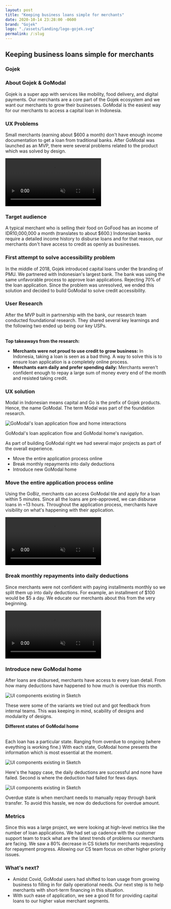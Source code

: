 ```yaml
---
layout: post
title: "Keeping business loans simple for merchants"
date: 2020-10-14 23:28:00 -0600
brand: "Gojek"
logo: "./assets/landing/logo-gojek.svg"
permalink: /:slug
---
```



<section id="hero">
  <div class="container">
    <h2>Keeping business loans simple for merchants</h2>
    <h3>Gojek</h3>
  </div>
</section>
<section id="content">
  <div id="introduction" class="process-step grid-of-two small-container">
    <div>
      <h3>About Gojek & GoModal</h3>
      <p>Gojek is a super app with services like mobility, food delivery, and digital payments. Our merchants are a core part of the Gojek ecosystem and we want our merchants to grow their businesses. GoModal is the easiest way for our merchants to access a capital loan in Indonesia.</p>
    </div>
    <div>
      <h3>UX Problems</h3>
      <p>Small merchants (earning about $600 a month) don't have enough income documentation to get a loan from traditional banks. After GoModal was launched as an MVP, there were several problems related to the product which was solved by design.</p>
    </div>
  </div>
  <video src="/assets/gm/GM-1.mp4" autoplay muted loop></video>
  <div class="process-step">
    <h3>Target audience</h3>
    <p>
    A typical merchant who is selling their food on GoFood has an income of IDR10,000,000 a month (translates to about $600.) Indonesian banks require a detailed income history to disburse loans and for that reason, our merchants don't have access to credit as openly as businesses.
    </p>
  </div>
  <div class="process-step">
    <h3>First attempt to solve accessibility problem</h3>
    <p>
    In the middle of 2018, Gojek introduced capital loans under the branding of PMU. We partnered with Indonesian's largest bank. The bank was using the same unfavorable process to approve loan applications. Rejecting 70% of the loan application. Since the problem was unresolved, we ended this solution and decided to build GoModal to solve credit accessibility.
    </p>
  </div>
  <div class="process-step">
    <h3>User Research</h3>
    <p>
      After the MVP built in partnership with the bank, our research team conducted foundational research. They shared several key learnings and the following two ended up being our key USPs.<br><br>
      <p><b>Top takeaways from the research:</b></p>
    </p>
    <ul>
      <li><b>Merchants were not proud to use credit to grow business:</b> In Indonesia, taking a loan is seen as a bad thing. A way to solve this is to ensure loan application is a completely online process.</li>
      <li><b>Merchants earn daily and prefer spending daily:</b> Merchants weren't confident enough to repay a large sum of money every end of the month and resisted taking credit.</li>
    </ul>
  </div>
  <div class="process-step">
    <h3>UX solution</h3>
    <p>Modal in Indonesian means capital and Go is the prefix of Gojek products. Hence, the name GoModal. The term Modal was part of the foundation research.</p>
  </div>
  <div class="process-step image-container">
    <img src="/assets/gm/GM-user flows.png" alt="GoModal's loan application flow and home interactions" class="mb-24"/>
    <p>GoModal's loan application flow and GoModal home's navigation.</p>
  </div>
  <div class="process-step">
    <p>As part of building GoModal right we had several major projects as part of the overall experience.</p>
    <ul>
      <li>Move the entire application process online</li>
      <li>Break monthly repayments into daily deductions</li>
      <li>Introduce new GoModal home</li>
    </ul>
  </div>
  <div class="process-step">
    <h3>Move the entire application process online</h3>
    <p>Using the GoBiz, merchants can access GoModal tile and apply for a loan within 5 minutes. Since all the loans are pre-approved, we can disburse loans in ~13 hours. Throughout the application process, merchants have visibility on what's happening with their application.</p>
  </div>
  <div class="process-step image-container">
    <video src="/assets/gm/GM-2.mp4" autoplay muted loop class="mb-24"></video>
  </div>
  <div class="process-step">
    <h3>Break monthly repayments into daily deductions</h3>
    <p>Since merchants were not confident with paying installments monthly so we split them up into daily deductions. For example, an installment of $100 would be $5 a day. We educate our merchants about this from the very beginning.</p>
  </div>
  <div class="process-step image-container">
    <video src="/assets/gm/GM-3.mp4" autoplay muted loop class="mb-24"></video>
  </div>
  <div class="process-step">
    <h3>Introduce new GoModal home</h3>
    <p>After loans are disbursed, merchants have access to every loan detail. From how many deductions have happened to how much is overdue this month.</p>
  </div>
  <div class="process-step image-container">
    <img src="/assets/gm/GM-3.png" alt="UI components existing in Sketch" class="mb-24"/>
    <p>These were some of the variants we tried out and got feedback from internal teams. This was keeping in mind, scability of designs and modularity of designs.</p>
  </div>
  <div class="process-step">
    <p><b>Different states of GoModal home <br><br></b></p>
    <p>Each loan has a particular state. Ranging from overdue to ongoing (where eveything is working fine.) With each state, GoModal home presents the information which is most essential at the moment.</p>
  </div>
  <div class="process-step image-container">
    <img src="/assets/gm/GM-4.png" alt="UI components existing in Sketch" class="mb-24"/>
    <p>Here's the happy case, the daily deductions are successful and none have failed. Second is where the deduction had failed for fews days.</p>
  </div>
  <div class="process-step image-container">
    <img src="/assets/gm/GM-5.png" alt="UI components existing in Sketch" class="mb-24"/>
    <p>Overdue state is when merchant needs to manually repay through bank transfer. To avoid this hassle, we now do deductions for overdue amount.</p>
  </div>

  <div class="grid-of-two small-container">
    <div class="process-step">
      <h3>Metrics</h3>
      <p>Since this was a large project, we were looking at high-level metrics like the number of loan applications. We had set up cadence with the customer support team to track what are the latest trends of problems our merchants are facing. We saw a 80% decrease in CS tickets for merchants requesting for repayment progress. Allowing our CS team focus on other higher priority issues.</p>
    </div>
    <div class="process-step">
      <h3>What's next?</h3>
      <ul>
        <li>Amidst Covid, GoModal users had shifted to loan usage from growing business to filling in for daily operational needs. Our next step is to help merchants with short-term financing in this situation.</li>
        <li>With such ease of application, we see a good fit for providing capital loans to our higher value merchant segments.</li>
      </ul>
    </div>
  </div>
</section>